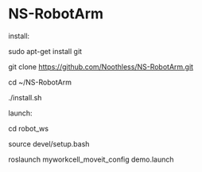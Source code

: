 # NS-RobotArm

install:

sudo apt-get install git

git clone https://github.com/Noothless/NS-RobotArm.git

cd ~/NS-RobotArm

./install.sh

launch:

cd robot_ws

source devel/setup.bash

roslaunch myworkcell_moveit_config demo.launch

